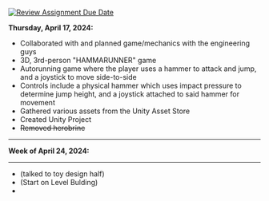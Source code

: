 [![Review Assignment Due Date](https://classroom.github.com/assets/deadline-readme-button-24ddc0f5d75046c5622901739e7c5dd533143b0c8e959d652212380cedb1ea36.svg)](https://classroom.github.com/a/I9Y6Lby2)


**Thursday, April 17, 2024:**
- Collaborated with and planned game/mechanics with the engineering guys
- 3D, 3rd-person "HAMMARUNNER" game
 - Autorunning game where the player uses a hammer to attack and jump, and a joystick to move side-to-side
 - Controls include a physical hammer which uses impact pressure to determine jump height, and a joystick attached to said hammer for movement
- Gathered various assets from the Unity Asset Store
- Created Unity Project
- ~~Removed herobrine~~

***
**Week of April 24, 2024:**
***
- (talked to toy design half)
- (Start on Level Bulding)
- 
